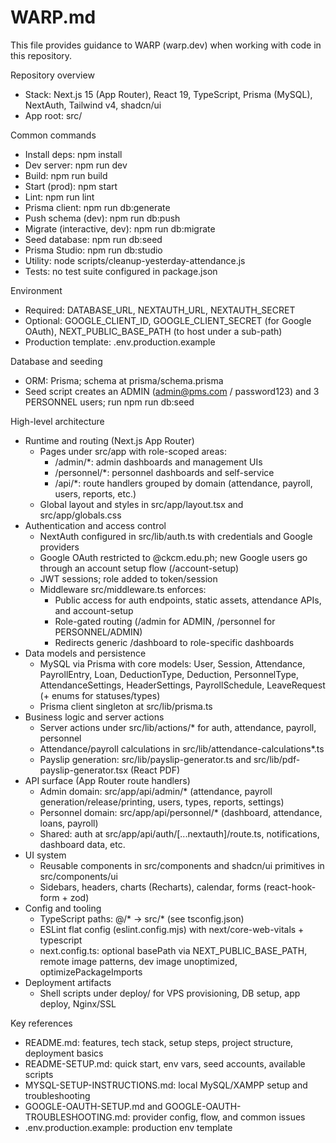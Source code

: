 # WARP.md

This file provides guidance to WARP (warp.dev) when working with code in this repository.

Repository overview
- Stack: Next.js 15 (App Router), React 19, TypeScript, Prisma (MySQL), NextAuth, Tailwind v4, shadcn/ui
- App root: src/

Common commands
- Install deps: npm install
- Dev server: npm run dev
- Build: npm run build
- Start (prod): npm start
- Lint: npm run lint
- Prisma client: npm run db:generate
- Push schema (dev): npm run db:push
- Migrate (interactive, dev): npm run db:migrate
- Seed database: npm run db:seed
- Prisma Studio: npm run db:studio
- Utility: node scripts/cleanup-yesterday-attendance.js
- Tests: no test suite configured in package.json

Environment
- Required: DATABASE_URL, NEXTAUTH_URL, NEXTAUTH_SECRET
- Optional: GOOGLE_CLIENT_ID, GOOGLE_CLIENT_SECRET (for Google OAuth), NEXT_PUBLIC_BASE_PATH (to host under a sub-path)
- Production template: .env.production.example

Database and seeding
- ORM: Prisma; schema at prisma/schema.prisma
- Seed script creates an ADMIN (admin@pms.com / password123) and 3 PERSONNEL users; run npm run db:seed

High-level architecture
- Runtime and routing (Next.js App Router)
  - Pages under src/app with role-scoped areas:
    - /admin/*: admin dashboards and management UIs
    - /personnel/*: personnel dashboards and self-service
    - /api/*: route handlers grouped by domain (attendance, payroll, users, reports, etc.)
  - Global layout and styles in src/app/layout.tsx and src/app/globals.css
- Authentication and access control
  - NextAuth configured in src/lib/auth.ts with credentials and Google providers
  - Google OAuth restricted to @ckcm.edu.ph; new Google users go through an account setup flow (/account-setup)
  - JWT sessions; role added to token/session
  - Middleware src/middleware.ts enforces:
    - Public access for auth endpoints, static assets, attendance APIs, and account-setup
    - Role-gated routing (/admin for ADMIN, /personnel for PERSONNEL/ADMIN)
    - Redirects generic /dashboard to role-specific dashboards
- Data models and persistence
  - MySQL via Prisma with core models: User, Session, Attendance, PayrollEntry, Loan, DeductionType, Deduction, PersonnelType, AttendanceSettings, HeaderSettings, PayrollSchedule, LeaveRequest (+ enums for statuses/types)
  - Prisma client singleton at src/lib/prisma.ts
- Business logic and server actions
  - Server actions under src/lib/actions/* for auth, attendance, payroll, personnel
  - Attendance/payroll calculations in src/lib/attendance-calculations*.ts
  - Payslip generation: src/lib/payslip-generator.ts and src/lib/pdf-payslip-generator.tsx (React PDF)
- API surface (App Router route handlers)
  - Admin domain: src/app/api/admin/* (attendance, payroll generation/release/printing, users, types, reports, settings)
  - Personnel domain: src/app/api/personnel/* (dashboard, attendance, loans, payroll)
  - Shared: auth at src/app/api/auth/[...nextauth]/route.ts, notifications, dashboard data, etc.
- UI system
  - Reusable components in src/components and shadcn/ui primitives in src/components/ui
  - Sidebars, headers, charts (Recharts), calendar, forms (react-hook-form + zod)
- Config and tooling
  - TypeScript paths: @/* -> src/* (see tsconfig.json)
  - ESLint flat config (eslint.config.mjs) with next/core-web-vitals + typescript
  - next.config.ts: optional basePath via NEXT_PUBLIC_BASE_PATH, remote image patterns, dev image unoptimized, optimizePackageImports
- Deployment artifacts
  - Shell scripts under deploy/ for VPS provisioning, DB setup, app deploy, Nginx/SSL

Key references
- README.md: features, tech stack, setup steps, project structure, deployment basics
- README-SETUP.md: quick start, env vars, seed accounts, available scripts
- MYSQL-SETUP-INSTRUCTIONS.md: local MySQL/XAMPP setup and troubleshooting
- GOOGLE-OAUTH-SETUP.md and GOOGLE-OAUTH-TROUBLESHOOTING.md: provider config, flow, and common issues
- .env.production.example: production env template
